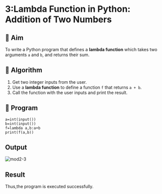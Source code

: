 # 3:Lambda Function in Python: Addition of Two Numbers
## 🎯 Aim
To write a Python program that defines a **lambda function** which takes two arguments `a` and `b`, and returns their sum.

## 🧠 Algorithm
1. Get two integer inputs from the user.
2. Use a **lambda function** to define a function `f` that returns `a + b`.
3. Call the function with the user inputs and print the result.

## 🧾 Program
```
a=int(input())
b=int(input())
f=lambda a,b:a+b
print(f(a,b))
```
## Output
![mod2-3](https://github.com/user-attachments/assets/9236f22d-149a-430f-8cdc-225bc7bf56a2)

## Result
Thus,the program is executed successfully.
